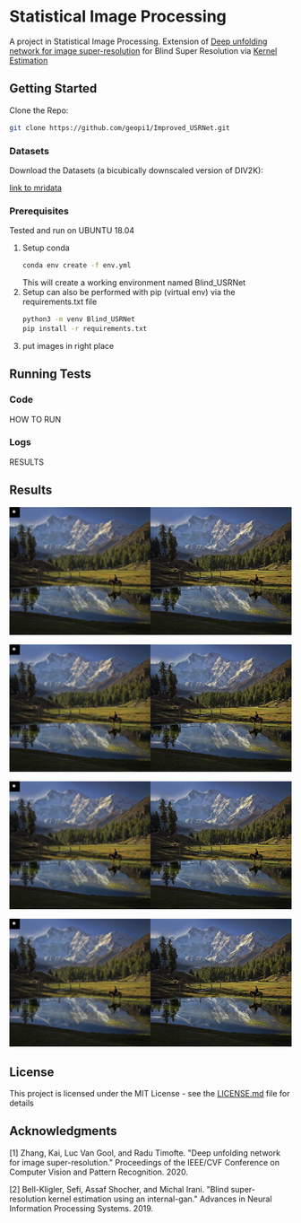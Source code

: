 # Statistical Image Processing

A project in Statistical Image Processing.
Extension of [Deep unfolding network for image super-resolution](https://arxiv.org/pdf/2003.10428.pdf) 
for Blind Super Resolution via [Kernel Estimation](https://arxiv.org/abs/1909.06581) 


## Getting Started

Clone the Repo:  
```bash
git clone https://github.com/geopi1/Improved_USRNet.git
```

### Datasets
Download the Datasets (a bicubically downscaled version of DIV2K):

[link to mridata](https://drive.google.com/drive/folders/1wITaNr7KNg_keUnK4myKjUoKA4HGeONA?usp=sharing)

### Prerequisites
Tested and run on UBUNTU 18.04
1. Setup conda 
    ```bash
    conda env create -f env.yml
    ```
    This will create a working environment named Blind_USRNet
2. Setup can also be performed with pip (virtual env) via the requirements.txt file 
    ```bash
    python3 -m venv Blind_USRNet
    pip install -r requirements.txt
    ```
3. put images in right place

## Running Tests
### Code
HOW TO RUN

### Logs
RESULTS 

## Results
![Default](./results/0002_x4_usrnetdefaultdefault_noise_LE.png)

![Ours](./results/0002_x4_usrnetdefaultest_noise_LE.png)

![Default](./results/0002_x4_usrnetdefaultdefault_noise_LE.png)

![Ours](./results/0002_x4_usrnetdefaultest_noise_LE.png)

## License

This project is licensed under the MIT License - see the [LICENSE.md](LICENSE.md) file for details

## Acknowledgments
[1] Zhang, Kai, Luc Van Gool, and Radu Timofte. "Deep unfolding network for image super-resolution." Proceedings of the IEEE/CVF Conference on Computer Vision and Pattern Recognition. 2020.

[2] Bell-Kligler, Sefi, Assaf Shocher, and Michal Irani. "Blind super-resolution kernel estimation using an internal-gan." Advances in Neural Information Processing Systems. 2019.
